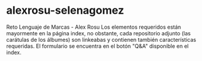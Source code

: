 # alexrosu-selenagomez
Reto Lenguaje de Marcas - Alex Rosu
Los elementos requeridos están mayormente en la página index, no obstante, cada repositorio adjunto (las carátulas de los álbumes) son linkeabas y contienen también características requeridas. 
El formulario se encuentra en el botón "Q&A" disponible en el index. 
